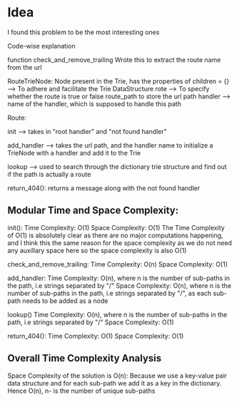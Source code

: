 # Idea 

I found this problem to be the most interesting ones

Code-wise explanation 

function check_and_remove_trailing 
Wrote this to extract the route name from the url 

RouteTrieNode: 
Node present in the Trie, has the properties of 
children = {} --> To adhere and facilitate the Trie DataStructure 
rote --> To specify whether the route is true or false 
route_path to store the url path 
handler --> name of the handler, which is supposed to handle this path 

Route: 

init --> takes in "root handler" and "not found handler" 

add_handler --> takes the url path, and the handler name to initialize a TrieNode with a handler and add it to the Trie 

lookup --> used to search through the dictionary trie structure and find out if the path is actually a route

return_404(): returns a message along with the not found handler
## Modular Time and Space Complexity: 

init():
Time Complexity: O(1)
Space Complexity: O(1) 
The Time Complexity of O(1) is absolutely clear as there are no major computations happening, and I think this the same reason for the space complexity as we do not need any auxillary space here so the space complexity is also O(1)

check_and_remove_trailing:
Time Complexity: O(n)
Space Complexity: O(1)

add_handler: 
Time Complexity: O(n), where n is the number of sub-paths in the path, i.e strings separated by "/" 
Space Complexity: O(n), where n is the number of sub-paths in the path, i.e strings separated by "/", as each sub-path needs to be added as a node 

lookup()
Time Complexity: O(n), where n is the number of sub-paths in the path, i.e strings separated by "/"
Space Complexity: O(1) 

return_404():
Time Complexity: O(1)
Space Complexity: O(1) 



## Overall Time Complexity Analysis 

Space Complexity of the solution is O(n): Because we use a key-value pair data structure and for each sub-path we add it as a key in the dictionary. Hence O(n), n- is the number of unique sub-paths